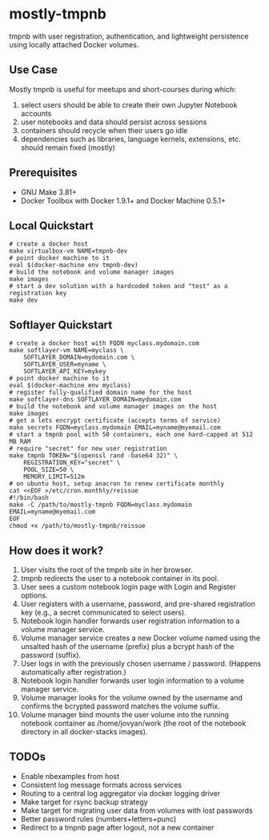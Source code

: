 # mostly-tmpnb

tmpnb with user registration, authentication, and lightweight persistence using locally attached Docker volumes.

## Use Case

Mostly tmpnb is useful for meetups and short-courses during which:

1. select users should be able to create their own Jupyter Notebook accounts
2. user notebooks and data should persist across sessions
3. containers should recycle when their users go idle
4. dependencies such as libraries, language kernels, extensions, etc. should remain fixed (mostly)

## Prerequisites

* GNU Make 3.81+
* Docker Toolbox with Docker 1.9.1+ and Docker Machine 0.5.1+

## Local Quickstart

```
# create a docker host
make virtualbox-vm NAME=tmpnb-dev
# point docker machine to it
eval $(docker-machine env tmpnb-dev)
# build the notebook and volume manager images
make images
# start a dev solution with a hardcoded token and "test" as a registration key
make dev 
```

## Softlayer Quickstart

```
# create a docker host with FQDN myclass.mydomain.com
make softlayer-vm NAME=myclass \
    SOFTLAYER_DOMAIN=mydomain.com \
    SOFTLAYER_USER=myname \
    SOFTLAYER_API_KEY=mykey
# point docker machine to it
eval $(docker-machine env myclass)
# register fully-qualified domain name for the host
make softlayer-dns SOFTLAYER_DOMAIN=mydomain.com
# build the notebook and volume manager images on the host
make images
# get a lets encrypt certificate (accepts terms of service)
make secrets FQDN=myclass.mydomain EMAIL=myname@myemail.com
# start a tmpnb pool with 50 containers, each one hard-capped at 512 MB RAM
# require "secret" for new user registration
make tmpnb TOKEN="$(openssl rand -base64 32)" \
    REGISTRATION_KEY="secret" \
    POOL_SIZE=50 \
    MEMORY_LIMIT=512m
# on ubuntu host, setup anacron to renew certificate monthly
cat <<EOF >/etc/cron.monthly/reissue
#!/bin/bash
make -C /path/to/mostly-tmpnb FQDN=myclass.mydomain EMAIL=myname@myemail.com
EOF
chmod +x /path/to/mostly-tmpnb/reissue
```

## How does it work?

1. User visits the root of the tmpnb site in her browser.
2. tmpnb redirects the user to a notebook container in its pool.
3. User sees a custom notebook login page with Login and Register options.
4. User registers with a username, password, and pre-shared registration key (e.g., a secret communicated to select users).
5. Notebook login handler forwards user registration information to a volume manager service.
6. Volume manager service creates a new Docker volume named using the unsalted hash of the username (prefix) plus a bcrypt hash of the password (suffix).
7. User logs in with the previously chosen username / password. (Happens automatically after registration.)
8. Notebook login handler forwards user login information to a volume manager service.
9. Volume manager looks for the volume owned by the username and confirms the bcrypted password matches the volume suffix.
10. Volume manager bind mounts the user volume into the running notebook container as /home/jovyan/work (the root of the notebook directory in all docker-stacks images).

## TODOs

* Enable nbexamples from host
* Consistent log message formats across services
* Routing to a central log aggregator via docker logging driver
* Make target for rsync backup strategy
* Make target for migrating user data from volumes with lost passwords
* Better password rules (numbers+letters+punc)
* Redirect to a tmpnb page after logout, not a new container